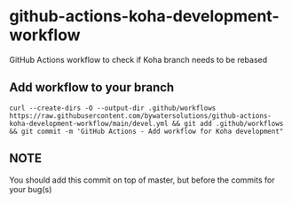 # github-actions-koha-development-workflow
GitHub Actions workflow to check if Koha branch needs to be rebased

## Add workflow to your branch
`curl --create-dirs -O --output-dir .github/workflows https://raw.githubusercontent.com/bywatersolutions/github-actions-koha-development-workflow/main/devel.yml && git add .github/workflows && git commit -m 'GitHub Actions - Add workflow for Koha development"`

## NOTE
You should add this commit on top of master, but before the commits for your bug(s)
